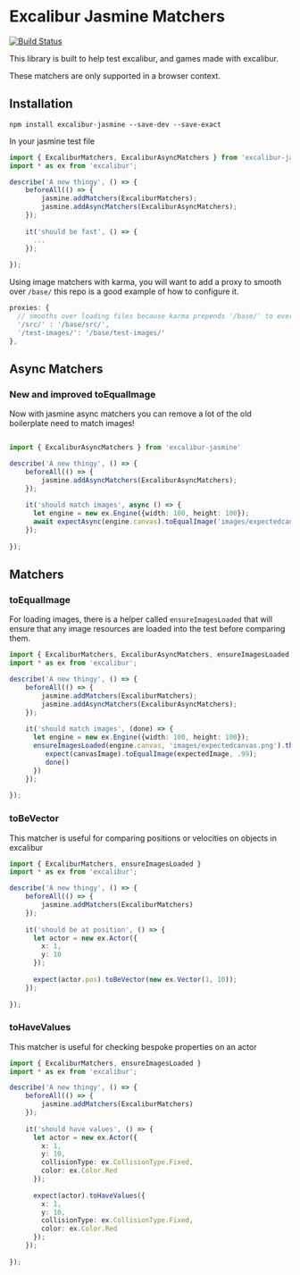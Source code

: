 # Excalibur Jasmine Matchers

[![Build Status](https://travis-ci.org/excaliburjs/excalibur-jasmine.svg?branch=main)](https://travis-ci.org/excaliburjs/excalibur-jasmine)

This library is built to help test excalibur, and games made with excalibur.

These matchers are only supported in a browser context.

## Installation

`npm install excalibur-jasmine --save-dev --save-exact`

In your jasmine test file

```typescript
import { ExcaliburMatchers, ExcaliburAsyncMatchers } from 'excalibur-jasmine';
import * as ex from 'excalibur';

describe('A new thingy', () => {
    beforeAll(() => {
        jasmine.addMatchers(ExcaliburMatchers);
        jasmine.addAsyncMatchers(ExcaliburAsyncMatchers);
    });
    
    it('should be fast', () => {
      ...
    });
    
});

```

Using image matchers with karma, you will want to add a proxy to smooth over `/base/` this repo is a good example of how to configure it.

```js
proxies: {
  // smooths over loading files because karma prepends '/base/' to everything
  '/src/' : '/base/src/',
  '/test-images/': '/base/test-images/'
},
```

## Async Matchers


### New and improved toEqualImage

Now with jasmine async matchers you can remove a lot of the old boilerplate need to match images!

```typescript

import { ExcaliburAsyncMatchers } from 'excalibur-jasmine'

describe('A new thingy', () => {
    beforeAll(() => {
        jasmine.addAsyncMatchers(ExcaliburAsyncMatchers);
    });
    
    it('should match images', async () => {
      let engine = new ex.Engine({width: 100, height: 100});
      await expectAsync(engine.canvas).toEqualImage('images/expectedcanvas.png', .99);
    });
    
});

```

## Matchers

### toEqualImage

For loading images, there is a helper called `ensureImagesLoaded` that will ensure that any image resources are loaded into the test before comparing them.

```typescript
import { ExcaliburMatchers, ExcaliburAsyncMatchers, ensureImagesLoaded } from 'excalibur-jasmine'
import * as ex from 'excalibur';

describe('A new thingy', () => {
    beforeAll(() => {
        jasmine.addMatchers(ExcaliburMatchers);
        jasmine.addAsyncMatchers(ExcaliburAsyncMatchers);
    });
    
    it('should match images', (done) => {
      let engine = new ex.Engine({width: 100, height: 100});
      ensureImagesLoaded(engine.canvas, 'images/expectedcanvas.png').then(([canvasImage, expectedImage]) => {
         expect(canvasImage).toEqualImage(expectedImage, .99);
         done()
      })
    });
    
});

```

### toBeVector

This matcher is useful for comparing positions or velocities on objects in excalibur

```typescript
import { ExcaliburMatchers, ensureImagesLoaded }
import * as ex from 'excalibur';

describe('A new thingy', () => {
    beforeAll(() => {
        jasmine.addMatchers(ExcaliburMatchers)
    });
    
    it('should be at position', () => {
      let actor = new ex.Actor({
        x: 1,
        y: 10
      });
      
      expect(actor.pos).toBeVector(new ex.Vector(1, 10));
    });
    
});

```

### toHaveValues

This matcher is useful for checking bespoke properties on an actor

```typescript
import { ExcaliburMatchers, ensureImagesLoaded }
import * as ex from 'excalibur';

describe('A new thingy', () => {
    beforeAll(() => {
        jasmine.addMatchers(ExcaliburMatchers)
    });
    
    it('should have values', () => {
      let actor = new ex.Actor({
        x: 1,
        y: 10,
        collisionType: ex.CollisionType.Fixed,
        color: ex.Color.Red
      });
      
      expect(actor).toHaveValues({
        x: 1,
        y: 10,
        collisionType: ex.CollisionType.Fixed,
        color: ex.Color.Red
      });
    });
    
});

```
